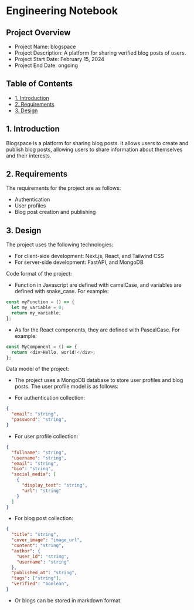 # Engineering Notebook 

## Project Overview

- Project Name: blogspace
- Project Description: A platform for sharing verified blog posts of users.
- Project Start Date: February 15, 2024
- Project End Date: ongoing

## Table of Contents

- [1. Introduction](#1-introduction)
- [2. Requirements](#2-requirements)
- [3. Design](#3-design)

## 1. Introduction

Blogspace is a platform for sharing blog posts. It allows users to create and publish blog posts, allowing users to share information about themselves and their interests.

## 2. Requirements

The requirements for the project are as follows:

- Authentication
- User profiles
- Blog post creation and publishing

## 3. Design

The project uses the following technologies:
- For client-side development: Next.js, React, and Tailwind CSS
- For server-side development: FastAPI, and MongoDB

Code format of the project:
- Function in Javascript are defined with camelCase, and variables are defined with snake_case. For example:
```javascript
const myFunction = () => {
  let my_variable = 0;
  return my_variable;
};
```
- As for the React components, they are defined with PascalCase. For example:
```javascript
const MyComponent = () => {
  return <div>Hello, world!</div>;
};
```

Data model of the project:
- The project uses a MongoDB database to store user profiles and blog posts. The user profile model is as follows:

- For authentication collection:
```json
{
  "email": "string",
  "password": "string",
}
```

- For user profile collection:
```json
{
  "fullname": "string",
  "username": "string",
  "email": "string",
  "bio": "string",
  "social_media": [
    {
      "display_text": "string",
      "url": "string"
    }
  ]
}
```

- For blog post collection:
```json
{
  "title": "string",
  "cover_image": "image_url",
  "content": "string",
  "author": {
    "user_id": "string",
    "username": "string"
  },
  "published_at": "string",
  "tags": ["string"],
  "verified": "boolean",
}
```
- Or blogs can be stored in markdown format.